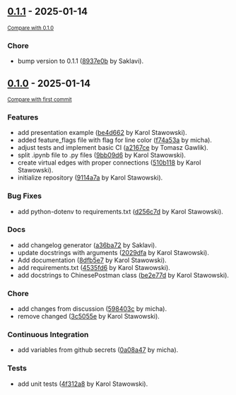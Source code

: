 <!-- insertion marker -->
## [0.1.1](https://github.com/LLaMas-TM/ChinesePostmanProblem/releases/tag/0.1.1) - 2025-01-14

<small>[Compare with 0.1.0](https://github.com/LLaMas-TM/ChinesePostmanProblem/compare/0.1.0...0.1.1)</small>

### Chore

- bump version to 0.1.1 ([8937e0b](https://github.com/LLaMas-TM/ChinesePostmanProblem/commit/8937e0bf59c893f4d612a0c7c2209b5af2ff4cbd) by Saklavi).

## [0.1.0](https://github.com/LLaMas-TM/ChinesePostmanProblem/releases/tag/0.1.0) - 2025-01-14

<small>[Compare with first commit](https://github.com/LLaMas-TM/ChinesePostmanProblem/compare/9114a7aeec6421ffd8b469f8adb17c6555ad0497...0.1.0)</small>

### Features

- add presentation example ([be4d662](https://github.com/LLaMas-TM/ChinesePostmanProblem/commit/be4d662ef8b16cbccf5e78f0583cba941b698fa4) by Karol Stawowski).
- added feature_flags file with flag for line color ([f74a53a](https://github.com/LLaMas-TM/ChinesePostmanProblem/commit/f74a53a0a4bfd1ebd5abb55a2cd8ec3487169d4d) by micha).
- adjust tests and implement basic CI ([a2167ce](https://github.com/LLaMas-TM/ChinesePostmanProblem/commit/a2167ced83e868c5e3dd419d735e51d3ea118321) by Tomasz Gawlik).
- split .ipynb file to .py files ([9bb09d6](https://github.com/LLaMas-TM/ChinesePostmanProblem/commit/9bb09d6eb1c8403627e14653156ccde9e0929b37) by Karol Stawowski).
- create virtual edges with proper connections ([510b118](https://github.com/LLaMas-TM/ChinesePostmanProblem/commit/510b1186a0d23527e57d36999373bfd2b3c14edf) by Karol Stawowski).
- initialize repository ([9114a7a](https://github.com/LLaMas-TM/ChinesePostmanProblem/commit/9114a7aeec6421ffd8b469f8adb17c6555ad0497) by Karol Stawowski).

### Bug Fixes

- add python-dotenv to requirements.txt ([d256c7d](https://github.com/LLaMas-TM/ChinesePostmanProblem/commit/d256c7d287490c0aa515e3652d8827fa2a60de28) by Karol Stawowski).

### Docs

- add changelog generator ([a36ba72](https://github.com/LLaMas-TM/ChinesePostmanProblem/commit/a36ba72f6519c981dc3b8ee7fd3365022c179f64) by Saklavi).
- update docstrings with arguments ([2029dfa](https://github.com/LLaMas-TM/ChinesePostmanProblem/commit/2029dfa719c6ef41bf4f75d4b00a7a44755764c1) by Karol Stawowski).
- Add documentation ([8dfb5e7](https://github.com/LLaMas-TM/ChinesePostmanProblem/commit/8dfb5e77ac56a204e860baf1155ccd2cd25f6f03) by Karol Stawowski).
- add requirements.txt ([4535fd6](https://github.com/LLaMas-TM/ChinesePostmanProblem/commit/4535fd6552592014123e131d2de137e6f1ab1441) by Karol Stawowski).
- add docstrings to ChinesePostman class ([be2e77d](https://github.com/LLaMas-TM/ChinesePostmanProblem/commit/be2e77dc093100532a6a861046148da248f48b02) by Karol Stawowski).

### Chore

- add changes from discussion ([598403c](https://github.com/LLaMas-TM/ChinesePostmanProblem/commit/598403c397af4f82c42ec7887f5cfe0a81e27c66) by micha).
- remove changed ([3c5055e](https://github.com/LLaMas-TM/ChinesePostmanProblem/commit/3c5055ebf0d00f5aa7e3027e7e0222a14651508d) by Karol Stawowski).

### Continuous Integration

- add variables from github secrets ([0a08a47](https://github.com/LLaMas-TM/ChinesePostmanProblem/commit/0a08a47b046f2235c48d4a12dcfa2af2d8f56d30) by micha).

### Tests

- add unit tests ([4f312a8](https://github.com/LLaMas-TM/ChinesePostmanProblem/commit/4f312a85c50af2779095da89bca784ac125dceb9) by Karol Stawowski).
